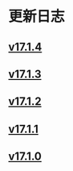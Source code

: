 # 更新日志

## [v17.1.4](v17.1.4.md)

## [v17.1.3](v17.1.3.md)

## [v17.1.2](v17.1.2.md)

## [v17.1.1](v17.1.1.md)

## [v17.1.0](v17.1.0.md)

